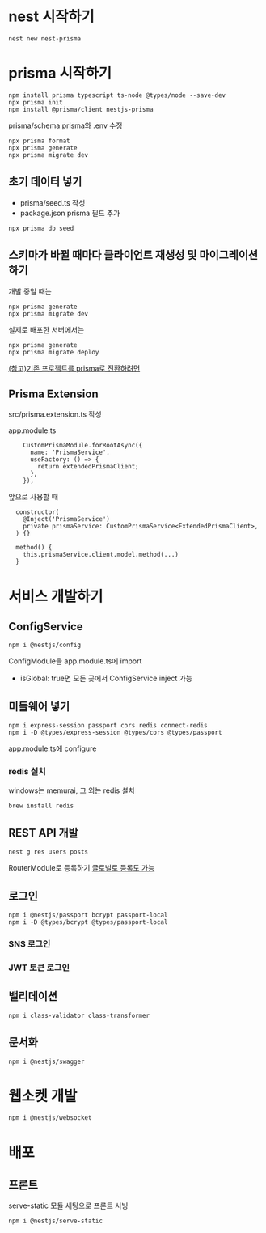 # nest 시작하기
```
nest new nest-prisma
```

# prisma 시작하기
```
npm install prisma typescript ts-node @types/node --save-dev 
npx prisma init 
npm install @prisma/client nestjs-prisma
```
prisma/schema.prisma와 .env 수정
```
npx prisma format
npx prisma generate
npx prisma migrate dev
```

## 초기 데이터 넣기
- prisma/seed.ts 작성
- package.json prisma 필드 추가
```
npx prisma db seed
```

## 스키마가 바뀔 때마다 클라이언트 재생성 및 마이그레이션 하기

개발 중일 때는
```
npx prisma generate
npx prisma migrate dev
```

실제로 배포한 서버에서는
```
npx prisma generate
npx prisma migrate deploy
```

[(참고)기존 프로젝트를 prisma로 전환하려면](https://www.prisma.io/docs/getting-started/setup-prisma/add-to-existing-project)

## Prisma Extension
src/prisma.extension.ts 작성

app.module.ts
```
    CustomPrismaModule.forRootAsync({
      name: 'PrismaService',
      useFactory: () => {
        return extendedPrismaClient;
      },
    }),
```

앞으로 사용할 때
```
  constructor(
    @Inject('PrismaService')
    private prismaService: CustomPrismaService<ExtendedPrismaClient>,
  ) {}
  
  method() {
    this.prismaService.client.model.method(...)
  }
```
# 서비스 개발하기
## ConfigService
```
npm i @nestjs/config
```
ConfigModule을 app.module.ts에 import
- isGlobal: true면 모든 곳에서 ConfigService inject 가능
## 미들웨어 넣기
```
npm i express-session passport cors redis connect-redis
npm i -D @types/express-session @types/cors @types/passport
```
app.module.ts에 configure

### redis 설치
windows는 memurai, 그 외는 redis 설치
```
brew install redis
```
## REST API 개발
```
nest g res users posts

```
RouterModule로 등록하기
[글로벌로 등록도 가능](https://docs.nestjs.com/faq/global-prefix)

## 로그인
```
npm i @nestjs/passport bcrypt passport-local
npm i -D @types/bcrypt @types/passport-local
```

### SNS 로그인
### JWT 토큰 로그인

## 밸리데이션
```
npm i class-validator class-transformer
```

## 문서화
```
npm i @nestjs/swagger
```

# 웹소켓 개발
```
npm i @nestjs/websocket
```

# 배포
## 프론트
serve-static 모듈 세팅으로 프론트 서빙
```
npm i @nestjs/serve-static
```
